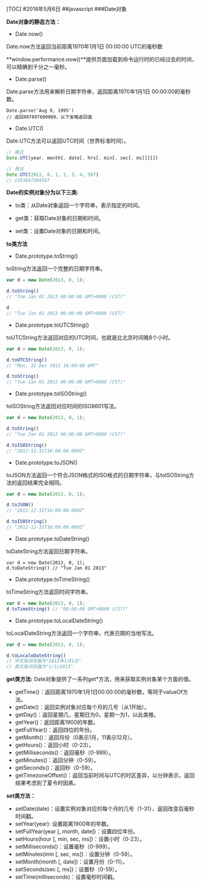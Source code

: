 [TOC]#2016年5月6日##javascript###Date对象**Date对象的静态方法：** - Date.now()Date.now方法返回当前距离1970年1月1日 00:00:00 UTC的毫秒数**window.performance.now()**提供页面加载到命令运行时的已经过去的时间，可以精确到千分之一毫秒。 - Date.parse()Date.parse方法用来解析日期字符串，返回距离1970年1月1日 00:00:00的毫秒数。    Date.parse('Aug 9, 1995')    // 返回807897600000，以下省略返回值 - Date.UTC()Date.UTC方法可以返回UTC时间（世界标准时间）。```js// 格式Date.UTC(year, month[, date[, hrs[, min[, sec[, ms]]]]])// 用法Date.UTC(2011, 0, 1, 2, 3, 4, 567)// 1293847384567```**Date的实例对象分为以下三类:** - to类：从Date对象返回一个字符串，表示指定的时间。 - get类：获取Date对象的日期和时间。 - set类：设置Date对象的日期和时间。**to类方法** - Date.prototype.toString()toString方法返回一个完整的日期字符串。```jsvar d = new Date(2013, 0, 1);d.toString()// "Tue Jan 01 2013 00:00:00 GMT+0800 (CST)"d// "Tue Jan 01 2013 00:00:00 GMT+0800 (CST)"``` - Date.prototype.toUTCString()toUTCString方法返回对应的UTC时间，也就是比北京时间晚8个小时。```jsvar d = new Date(2013, 0, 1);d.toUTCString()// "Mon, 31 Dec 2012 16:00:00 GMT"d.toString()// "Tue Jan 01 2013 00:00:00 GMT+0800 (CST)"``` - Date.prototype.toISOString()toISOString方法返回对应时间的ISO8601写法。```jsvar d = new Date(2013, 0, 1);d.toString()// "Tue Jan 01 2013 00:00:00 GMT+0800 (CST)"d.toISOString()// "2012-12-31T16:00:00.000Z"``` - Date.prototype.toJSON()toJSON方法返回一个符合JSON格式的ISO格式的日期字符串，与toISOString方法的返回结果完全相同。```jsvar d = new Date(2013, 0, 1);d.toJSON()// "2012-12-31T16:00:00.000Z"d.toISOString()// "2012-12-31T16:00:00.000Z"``` - Date.prototype.toDateString()toDateString方法返回日期字符串。```var d = new Date(2013, 0, 1);d.toDateString() // "Tue Jan 01 2013"``` - Date.prototype.toTimeString()toTimeString方法返回时间字符串。```jsvar d = new Date(2013, 0, 1);d.toTimeString() // "00:00:00 GMT+0800 (CST)"``` - Date.prototype.toLocalDateString()toLocalDateString方法返回一个字符串，代表日期的当地写法。```javascriptvar d = new Date(2013, 0, 1);d.toLocaleDateString()// 中文版浏览器为"2013年1月1日"// 英文版浏览器为"1/1/2013"```**get类方法:**Date对象提供了一系列get*方法，用来获取实例对象某个方面的值。 - getTime()：返回距离1970年1月1日00:00:00的毫秒数，等同于valueOf方法。 - getDate()：返回实例对象对应每个月的几号（从1开始）。 - getDay()：返回星期几，星期日为0，星期一为1，以此类推。 - getYear()：返回距离1900的年数。 - getFullYear()：返回四位的年份。 - getMonth()：返回月份（0表示1月，11表示12月）。 - getHours()：返回小时（0-23）。 - getMilliseconds()：返回毫秒（0-999）。 - getMinutes()：返回分钟（0-59）。 - getSeconds()：返回秒（0-59）。 - getTimezoneOffset()：返回当前时间与UTC的时区差异，以分钟表示，返回结果考虑到了夏令时因素。**set类方法：** - setDate(date)：设置实例对象对应的每个月的几号（1-31），返回改变后毫秒时间戳。 - setYear(year): 设置距离1900年的年数。 - setFullYear(year [, month, date])：设置四位年份。 - setHours(hour [, min, sec, ms])：设置小时（0-23）。 - setMilliseconds()：设置毫秒（0-999）。 - setMinutes(min [, sec, ms])：设置分钟（0-59）。 - setMonth(month [, date])：设置月份（0-11）。 - setSeconds(sec [, ms])：设置秒（0-59）。 - setTime(milliseconds)：设置毫秒时间戳。 